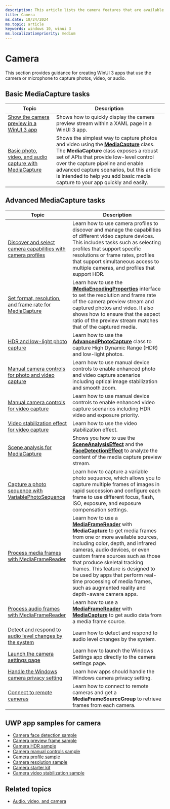 ```yaml
---
description: This article lists the camera features that are available for WinUI 3 apps and links to the how-to articles that show how to use them.
title: Camera
ms.date: 10/24/2024
ms.topic: article
keywords: windows 10, winui 3
ms.localizationpriority: medium
---
```


# Camera

This section provides guidance for creating WinUI 3 apps that use the camera or microphone to capture photos, video, or audio.

## Basic MediaCapture tasks

| Topic | Description |
|---------------------------|-----------------------------|
| [Show the camera preview in a WinUI 3 app](camera-quickstart-winui3.md) | Shows how to quickly display the camera preview stream within a XAML page in a WinUI 3 app. |
| [Basic photo, video, and audio capture with MediaCapture](basic-photo-capture.md) | Shows the simplest way to capture photos and video using the [**MediaCapture**](/uwp/api/Windows.Media.Capture.MediaCapture) class. The **MediaCapture** class exposes a robust set of APIs that provide low-level control over the capture pipeline and enable advanced capture scenarios, but this article is intended to help you add basic media capture to your app quickly and easily. |

## Advanced MediaCapture tasks

| Topic     | Description          |
|--------------------|---------------------------------------------------------|
| [Discover and select camera capabilities with camera profiles](camera-profiles.md) | Learn how to use camera profiles to discover and manage the capabilities of different video capture devices. This includes tasks such as selecting profiles that support specific resolutions or frame rates, profiles that support simultaneous access to multiple cameras, and profiles that support HDR. |
| [Set format, resolution, and frame rate for MediaCapture](set-media-encoding-properties.md) | Learn how to use the [**IMediaEncodingProperties**](/uwp/api/Windows.Media.MediaProperties.IMediaEncodingProperties) interface to set the resolution and frame rate of the camera preview stream and captured photos and video. It also shows how to ensure that the aspect ratio of the preview stream matches that of the captured media. |
| [HDR and low-light photo capture](hdr-low-light-photo-capture.md) | Learn how to use the [**AdvancedPhotoCapture**](/uwp/api/Windows.Media.Capture.AdvancedPhotoCapture) class to capture High Dynamic Range (HDR) and low-light photos. |
| [Manual camera controls for photo and video capture](capture-device-controls-for-photo-and-video-capture.md) | Learn how to use manual device controls to enable enhanced photo and video capture scenarios including optical image stabilization and smooth zoom. |
| [Manual camera controls for video capture](capture-device-controls-for-video-capture.md) | Learn how to use manual device controls to enable enhanced video capture scenarios including HDR video and exposure priority.  |
| [Video stabilization effect for video capture](effects-for-video-capture.md) | Learn how to use the video stabilization effect.  |
| [Scene analysis for MediaCapture](scene-analysis-for-media-capture.md) | Shows you how to use the [**SceneAnalysisEffect**](/uwp/api/Windows.Media.Core.SceneAnalysisEffect) and the [**FaceDetectionEffect**](/uwp/api/Windows.Media.Core.FaceDetectionEffect) to analyze the content of the media capture preview stream.  |
| [Capture a photo sequence with VariablePhotoSequence](variable-photo-sequence.md) | Learn how to capture a variable photo sequence, which allows you to capture multiple frames of images in rapid succession and configure each frame to use different focus, flash, ISO, exposure, and exposure compensation settings.  |
| [Process media frames with MediaFrameReader](process-media-frames-with-mediaframereader.md) | Learn how to use a [**MediaFrameReader**](/uwp/api/Windows.Media.Capture.Frames.MediaFrameReader) with [**MediaCapture**](/uwp/api/Windows.Media.Capture.MediaCapture) to get media frames from one or more available sources, including color, depth, and infrared cameras, audio devices, or even custom frame sources such as those that produce skeletal tracking frames. This feature is designed to be used by apps that perform real-time processing of media frames, such as augmented reality and depth-aware camera apps.  |
| [Process audio frames with MediaFrameReader](process-media-frames-with-mediaframereader.md) | Learn how to use a [**MediaFrameReader**](/uwp/api/Windows.Media.Capture.Frames.MediaFrameReader) with [**MediaCapture**](/uwp/api/Windows.Media.Capture.MediaCapture) to get audio data from a media frame source.  |
| [Detect and respond to audio level changes by the system](detect-audio-level-changes.md) | Learn how to detect and respond to audio level changes by the system. |
| [Launch the camera settings page](launch-camera-settings.md) | Learn how to launch the Windows Settings app directly to the camera settings page. |
| [Handle the Windows camera privacy setting](camera-privacy-setting.md) | Learn how apps should handle the Windows camera privacy setting. |
| [Connect to remote cameras](connect-to-remote-cameras.md) | Learn how to connect to remote cameras and get a **MediaFrameSourceGroup** to retrieve frames from each camera. |

## UWP app samples for camera

* [Camera face detection sample](https://github.com/Microsoft/Windows-universal-samples/tree/master/Samples/CameraFaceDetection)
* [Camera preview frame sample](https://github.com/Microsoft/Windows-universal-samples/tree/master/Samples/CameraGetPreviewFrame)
* [Camera HDR sample](https://github.com/Microsoft/Windows-universal-samples/tree/master/Samples/CameraAdvancedCapture)
* [Camera manual controls sample](https://github.com/Microsoft/Windows-universal-samples/tree/master/Samples/CameraManualControls)
* [Camera profile sample](https://github.com/Microsoft/Windows-universal-samples/tree/master/Samples/CameraProfile)
* [Camera resolution sample](https://github.com/Microsoft/Windows-universal-samples/tree/master/Samples/CameraResolution)
* [Camera starter kit](https://github.com/Microsoft/Windows-universal-samples/tree/master/Samples/CameraStarterKit)
* [Camera video stabilization sample](https://github.com/Microsoft/Windows-universal-samples/tree/master/Samples/CameraVideoStabilization)

## Related topics

* [Audio, video, and camera](../audio-video-camera.md)
 

 